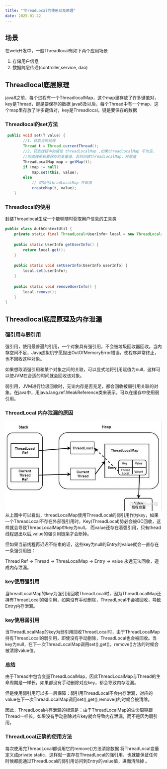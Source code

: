 ```yaml
---
title: "ThreadLocal的使用以及原理"
date: 2025-01-22
---
```


## 场景
在web开发中，一般Threadlocal有如下两个应用场景
1. 存储用户信息
2. 数据跨层传递(controller,service, dao)

## Threadlocal底层原理
java8之前，每个进程有一个ThreadlocalMap，这个map里存放了许多键值对，key是Thread，键是要保存的数据
java8及以后，每个Thread中有一个map，这个map里存放了许多键值对，key是Threadlocal，键是要保存的数据

### Threadlocal的set方法
```java
 public void set(T value) {
        //1、获取当前线程
        Thread t = Thread.currentThread();
        //2、获取线程中的属性 threadLocalMap ,如果threadLocalMap 不为空，
        //则直接更新要保存的变量值，否则创建threadLocalMap，并赋值
        ThreadLocalMap map = getMap(t);
        if (map != null)
            map.set(this, value);
        else
            // 初始化thradLocalMap 并赋值
            createMap(t, value);
    }
```

### Threadlocal的使用
封装Threadlocal生成一个能够随时获取用户信息的工具类
```java
public class AuthContextUtil {
    private static final ThreadLocal<UserInfo> local = new ThreadLocal<>();

    public static UserInfo getUserInfo() {
        return local.get();
    }

    public static void setUserInfo(UserInfo userInfo) {
        local.set(userInfo);
    }

    public static void removeUserInfo() {
        local.remove();
    }
}
```

## Threadlocal底层原理及内存泄漏
### 强引用与弱引用
强引用，使用最普遍的引用，一个对象具有强引用，不会被垃圾回收器回收。当内存空间不足，Java虚拟机宁愿抛出OutOfMemoryError错误，使程序异常终止，也不回收这种对象。

如果想取消强引用和某个对象之间的关联，可以显式地将引用赋值为null，这样可以使JVM在合适的时间就会回收该对象。

弱引用，JVM进行垃圾回收时，无论内存是否充足，都会回收被弱引用关联的对象。在java中，用java.lang.ref.WeakReference类来表示。可以在缓存中使用弱引用。

### ThreadLocal 内存泄漏的原因
![本地路径](img/2025-01-22-spzx04-01.jpg "相对路径演示") <!-- 此路径表示图片和MD文件，处于同一目录 -->
从上图中可以看出，threadLocalMap使用ThreadLocal的弱引用作为key，如果一个ThreadLocal不存在外部强引用时，Key(ThreadLocal)势必会被GC回收，这样就会导致ThreadLocalMap中key为null， 而value还存在着强引用，只有thead线程退出以后,value的强引用链条才会断掉。

但如果当前线程再迟迟不结束的话，这些key为null的Entry的value就会一直存在一条强引用链：

Thread Ref -> Thread -> ThreaLocalMap -> Entry -> value
永远无法回收，造成内存泄漏。

### key使用强引用
当hreadLocalMap的key为强引用回收ThreadLocal时，因为ThreadLocalMap还持有ThreadLocal的强引用，如果没有手动删除，ThreadLocal不会被回收，导致Entry内存泄漏。

### key使用弱引用
当ThreadLocalMap的key为弱引用回收ThreadLocal时，由于ThreadLocalMap持有ThreadLocal的弱引用，即使没有手动删除，ThreadLocal也会被回收。当key为null，在下一次ThreadLocalMap调用set(),get()，remove()方法的时候会被清除value值。

### 总结
由于Thread中包含变量ThreadLocalMap，因此ThreadLocalMap与Thread的生命周期是一样长，如果都没有手动删除对应key，都会导致内存泄漏。

但是使用弱引用可以多一层保障：弱引用ThreadLocal不会内存泄漏，对应的value在下一次ThreadLocalMap调用set(),get(),remove()的时候会被清除。

因此，ThreadLocal内存泄漏的根源是：由于ThreadLocalMap的生命周期跟Thread一样长，如果没有手动删除对应key就会导致内存泄漏，而不是因为弱引用。

### ThreadLocal正确的使用方法
每次使用完ThreadLocal都调用它的remove()方法清除数据
将ThreadLocal变量定义成private static，这样就一直存在ThreadLocal的强引用，也就能保证任何时候都能通过ThreadLocal的弱引用访问到Entry的value值，进而清除掉 。
